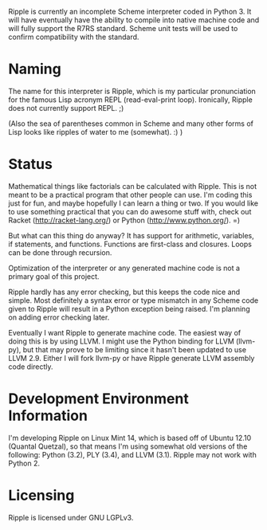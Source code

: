 Ripple is currently an incomplete Scheme interpreter coded in Python 3. It will
have eventually have the ability to compile into native machine code and will
fully support the R7RS standard. Scheme unit tests will be used to confirm
compatibility with the standard.

Naming
======

The name for this interpreter is Ripple, which is my particular
pronunciation for the famous Lisp acronym REPL (read-eval-print loop).
Ironically, Ripple does not currently support REPL. ;)

(Also the sea of parentheses common in Scheme and many other forms of Lisp
looks like ripples of water to me (somewhat). :) )

Status
======

Mathematical things like factorials can be calculated with Ripple. This is
not meant to be a practical program that other people can use. I'm coding
this just for fun, and maybe hopefully I can learn a thing or two. If you
would like to use something practical that you can do awesome stuff with,
check out Racket (http://racket-lang.org/) or Python
(http://www.python.org/). =)

But what can this thing do anyway? It has support for arithmetic,
variables, if statements, and functions. Functions are first-class and
closures. Loops can be done through recursion.

Optimization of the interpreter or any generated machine code is not a
primary goal of this project.

Ripple hardly has any error checking, but this keeps the code nice and
simple. Most definitely a syntax error or type mismatch in any Scheme code
given to Ripple will result in a Python exception being raised. I'm
planning on adding error checking later.

Eventually I want Ripple to generate machine code. The easiest way of
doing this is by using LLVM. I might use the Python binding for LLVM
(llvm-py), but that may prove to be limiting since it hasn't been updated
to use LLVM 2.9. Either I will fork llvm-py or have Ripple generate
LLVM assembly code directly.

Development Environment Information
===================================

I'm developing Ripple on Linux Mint 14, which is based off of Ubuntu 12.10
(Quantal Quetzal), so that means I'm using somewhat old versions of the
following: Python (3.2), PLY (3.4), and LLVM (3.1). Ripple may not work with
Python 2.

Licensing
=========

Ripple is licensed under GNU LGPLv3.

